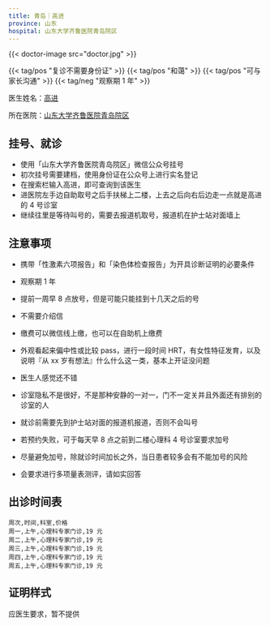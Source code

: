 ```yaml
---
title: 青岛｜高进
province: 山东
hospital: 山东大学齐鲁医院青岛院区
---
```


{{< doctor-image src="doctor.jpg" >}}

{{< tag/pos "复诊不需要身份证" >}} {{< tag/pos "和蔼" >}} {{< tag/pos "可与家长沟通" >}}
{{< tag/neg "观察期 1 年" >}}

医生姓名：[高进](https://www.haodf.com/doctor/1036033850.html)

所在医院：[山东大学齐鲁医院青岛院区](https://amap.com/place/B021410YL3)

## 挂号、就诊

- 使用「山东大学齐鲁医院青岛院区」微信公众号挂号
- 初次挂号需要建档，使用身份证在公众号上进行实名登记
- 在搜索栏输入高进，即可查询到该医生
- 进医院左手边自助取号之后手扶梯上二楼，上去之后向右后边走一点就是高进的 4 号诊室
- 继续往里是等待叫号的，需要去报道机取号，报道机在护士站对面墙上

## 注意事项

- 携带「性激素六项报告」和「染色体检查报告」为开具诊断证明的必要条件

- 观察期 1 年
- 提前一周早 8 点放号，但是可能只能挂到十几天之后的号
- 不需要介绍信
- 缴费可以微信线上缴，也可以在自助机上缴费
- 外观看起来偏中性或比较 pass，进行一段时间 HRT，有女性特征发育，以及说明『从 xx 岁有想法』什么什么这一类，基本上开证没问题
- 医生人感觉还不错
- 诊室隐私不是很好，不是那种安静的一对一，门不一定关并且外面还有排别的诊室的人
- 就诊前需要先到护士站对面的报道机报道，否则不会叫号
- 若预约失败，可于每天早 8 点之前到二楼心理科 4 号诊室要求加号
- 尽量避免加号，除就诊时间加长之外，当日患者较多会有不能加号的风险
- 会要求进行多项量表测评，请如实回答

## 出诊时间表

```csv
周次,时间,科室,价格
周一,上午,心理科专家门诊,19 元
周二,上午,心理科专家门诊,19 元
周三,上午,心理科专家门诊,19 元
周四,上午,心理科专家门诊,19 元
周五,上午,心理科专家门诊,19 元
```

## 证明样式

应医生要求，暂不提供
